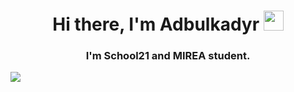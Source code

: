 <h1 align="center">Hi there, I'm <a target="_blank">Adbulkadyr</a> 
<img src="https://github.com/blackcater/blackcater/raw/main/images/Hi.gif" height="32"/></h1>
<h3 align="center">I'm School21 and MIREA student.</h3>
<img src="![Go](https://img.shields.io/badge/go-%2300ADD8.svg?style=for-the-badge&logo=go&logoColor=white)">
